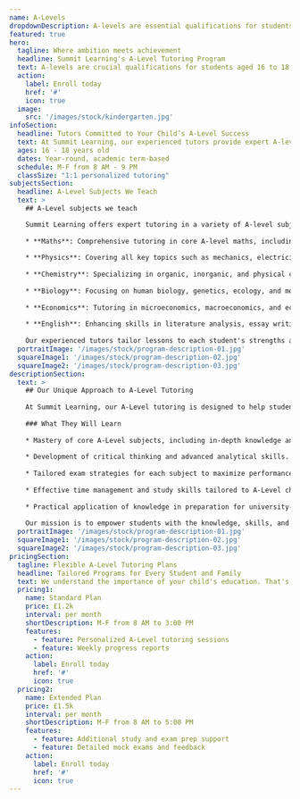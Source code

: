 ```yaml
---
name: A-Levels
dropdownDescription: A-levels are essential qualifications for students aged 16 to 18 in the UK, focusing on advanced subjects that prepare them for university and future career opportunities.
featured: true
hero:
  tagline: Where ambition meets achievement
  headline: Summit Learning's A-Level Tutoring Program
  text: A-levels are crucial qualifications for students aged 16 to 18, offering in-depth knowledge in specialized subjects and laying the foundation for university and career success.
  action:
    label: Enroll today
    href: '#'
    icon: true
  image:
    src: '/images/stock/kindergarten.jpg'
infoSection:
  headline: Tutors Committed to Your Child’s A-Level Success
  text: At Summit Learning, our experienced tutors provide expert A-level guidance through personalized instruction. We focus on building confidence and helping students reach their full academic potential, ensuring success in both exams and future academic pursuits.
  ages: 16 - 18 years old
  dates: Year-round, academic term-based
  schedule: M-F from 8 AM - 9 PM
  classSize: "1:1 personalized tutoring"
subjectsSection:
  headline: A-Level Subjects We Teach
  text: >
    ## A-Level subjects we teach

    Summit Learning offers expert tutoring in a variety of A-level subjects to help students excel in their studies and prepare for university. Our A-level subjects include:
  
    * **Maths**: Comprehensive tutoring in core A-level maths, including pure maths, statistics, and mechanics.
    
    * **Physics**: Covering all key topics such as mechanics, electricity, and thermodynamics.
    
    * **Chemistry**: Specializing in organic, inorganic, and physical chemistry.
    
    * **Biology**: Focusing on human biology, genetics, ecology, and more.
    
    * **Economics**: Tutoring in microeconomics, macroeconomics, and economic theory.
    
    * **English**: Enhancing skills in literature analysis, essay writing, and comprehension.
    
    Our experienced tutors tailor lessons to each student's strengths and areas of growth, ensuring they are fully prepared for their exams.
  portraitImage: '/images/stock/program-description-01.jpg'
  squareImage1: '/images/stock/program-description-02.jpg'
  squareImage2: '/images/stock/program-description-03.jpg'
descriptionSection:
  text: >
    ## Our Unique Approach to A-Level Tutoring
   
    At Summit Learning, our A-Level tutoring is designed to help students excel academically while preparing them for their next educational step. Our tutors create a personalized and supportive learning environment, catering to the individual needs of each student. This ensures a deep understanding of complex subjects and fosters independent thinking.
   
    ### What They Will Learn
   
    * Mastery of core A-Level subjects, including in-depth knowledge and understanding.
   
    * Development of critical thinking and advanced analytical skills.
   
    * Tailored exam strategies for each subject to maximize performance.
   
    * Effective time management and study skills tailored to A-Level challenges.
   
    * Practical application of knowledge in preparation for university-level work.
    
    Our mission is to empower students with the knowledge, skills, and confidence they need to succeed in their A-Level exams and beyond. By focusing on each student's strengths, we help them unlock their full potential and prepare for both academic and career success with confidence.
  portraitImage: '/images/stock/program-description-01.jpg'
  squareImage1: '/images/stock/program-description-02.jpg'
  squareImage2: '/images/stock/program-description-03.jpg'
pricingSection:
  tagline: Flexible A-Level Tutoring Plans
  headline: Tailored Programs for Every Student and Family
  text: We understand the importance of your child's education. That's why we offer flexible A-Level tutoring plans to suit every student's schedule and learning needs.
  pricing1:
    name: Standard Plan
    price: £1.2k
    interval: per month
    shortDescription: M-F from 8 AM to 3:00 PM
    features:
      - feature: Personalized A-Level tutoring sessions
      - feature: Weekly progress reports
    action:
      label: Enroll today
      href: '#'
      icon: true
  pricing2:
    name: Extended Plan
    price: £1.5k
    interval: per month
    shortDescription: M-F from 8 AM to 5:00 PM
    features:
      - feature: Additional study and exam prep support
      - feature: Detailed mock exams and feedback
    action:
      label: Enroll today
      href: '#'
      icon: true
---
```

